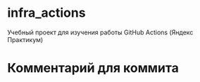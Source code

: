 # infra_actions
Учебный проект для изучения работы GitHub Actions (Яндекс Практикум)

# Комментарий для коммита
